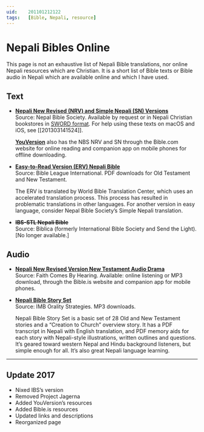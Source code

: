 ```yaml
---
uid:	201101212122
tags:	[Bible, Nepali, resource]
---
```


# Nepali Bibles Online

This page is not an exhaustive list of Nepali Bible translations, nor online Nepali resources which are Christian. It is a short list of Bible texts or Bible audio in Nepali which are available online and which I have used.

## Text

- [**Nepali New Revised (NRV) and Simple Nepali (SN) Versions**](http://www.nepalbiblesociety.org)  
	Source: Nepal Bible Society. Available by request or in Nepali Christian bookstores in [SWORD format](http://www.crosswire.org). For help using these texts on macOS and iOS, see [[201303141524]].  
	  
	[**YouVersion**](https://www.bible.com/languages/nep) also has the NBS NRV and SN through the Bible.com website for online reading and companion app on mobile phones for offline downloading.

- [**Easy-to-Read Version (ERV) Nepali Bible**](https://www.bibleleague.org/bible-downloads/)  
	Source: Bible League International. PDF downloads for Old Testament and New Testament.  
	  
	The ERV is translated by World Bible Translation Center, which uses an accelerated translation process. This process has resulted in problematic translations in other languages. For another version in easy language, consider Nepal Bible Society’s Simple Nepali translation.

- **<s>IBS-STL Nepali Bible</s>**  
	Source: Biblica (formerly International Bible Society and Send the Light). [No longer available.]

## Audio

- [**Nepali New Revised Version New Testament Audio Drama**](http://listen.bible.is/NEPNRV/Matt/1/D)  
	Source: Faith Comes By Hearing. Available: online listening or MP3 download, through the Bible.is website and companion app for mobile phones.

- [**Nepali Bible Story Set**](https://orality.imb.org/resources/?id=227)  
	Source: IMB Orality Strategies. MP3 downloads.  
	  
	Nepali Bible Story Set is a basic set of 28 Old and New Testament stories and a “Creation to Church” overview story. It has a PDF transcript in Nepali with English translation, and PDF memory aids for each story with Nepali-style illustrations, written outlines and questions. It’s geared toward western Nepal and Hindu background listeners, but simple enough for all. It’s also great Nepali language learning.

---- 

## Update 2017

- Nixed IBS’s version
- Removed Project Jagerna
- Added YouVersion’s resources
- Added Bible.is resources
- Updated links and descriptions
- Reorganized page
